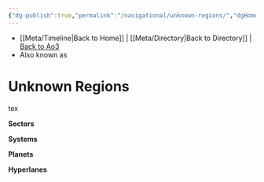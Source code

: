 ```yaml
---
{"dg-publish":true,"permalink":"/navigational/unknown-regions/","dgHomeLink":false}
---
```


- [[Meta/Timeline\|Back to Home]] | [[Meta/Directory\|Back to Directory]] | [Back to Ao3](https://archiveofourown.org/works/19334440/chapters/45992584)
- Also known as

# Unknown Regions
tex

**Sectors**

**Systems**

**Planets**

**Hyperlanes**
